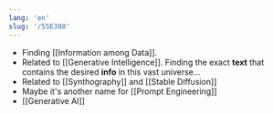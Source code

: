 ```yaml
---
lang: 'en'
slug: '/55E308'
---
```


- Finding [[Information among Data]].
- Related to [[Generative Intelligence]]. Finding the exact **text** that contains the desired **info** in this vast universe...
- Related to [[Synthography]] and [[Stable Diffusion]]
- Maybe it's another name for [[Prompt Engineering]]
- [[Generative AI]]
